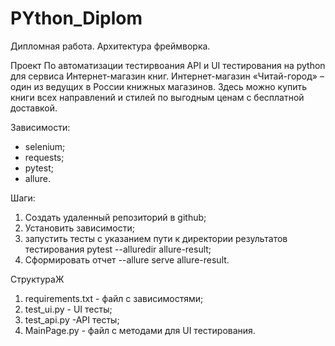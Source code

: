 # PYthon_Diplom
Дипломная работа. Архитектура фреймворка.

Проект По автоматизации тестирвоания API и UI тестирования на python для сервиса Интернет-магазин книг.
Интернет-магазин «Читай-город» – один из ведущих в России книжных магазинов. Здесь можно купить книги всех направлений и стилей по выгодным ценам с бесплатной доставкой.


Зависимости:
- selenium;
- requests;
- pytest;
- allure.

Шаги:
1. Создать удаленный репозиторий в github;
2. Установить зависимости;
3. запустить тесты с указанием пути к директории результатов тестирования pytest --alluredir allure-result;
4. Сформировать отчет --allure serve allure-result.

СтруктураЖ
1. requirements.txt - файл с зависимостями;
2. test_ui.py - UI тесты;
3. test_api.py -API тесты;
4. MainPage.py - файл с методами для UI тестирования.